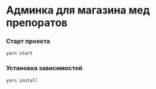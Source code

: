 # Админка для магазина мед препоратов

### Старт проекта

```
yarn start
```

### Установка зависимостей

```
yarn install
```